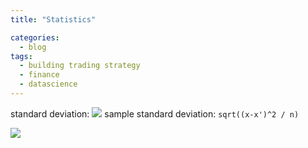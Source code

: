 ```yaml
---
title: "Statistics"

categories:
  - blog
tags:
  - building trading strategy
  - finance
  - datascience
---
```


standard deviation: <img src="https://render.githubusercontent.com/render/math?math=&Sigma \(x-x&#772)<sup>2</sup>/n">
sample standard deviation: `sqrt((x-x')^2 / n)`

<img src="https://render.githubusercontent.com/render/math?math=e^{i%20\pi}%20=%20-1">

